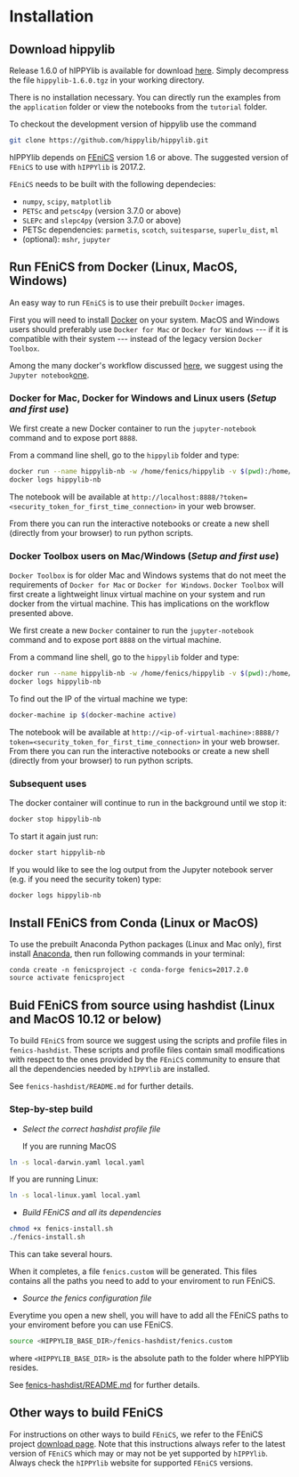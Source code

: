 # Installation

## Download hippylib

Release 1.6.0 of hIPPYlib is available for download [here](https://goo.gl/FsoZsG).
Simply decompress the file `hippylib-1.6.0.tgz` in your working directory.

There is no installation necessary.
You can directly run the examples from the `application` folder or view the notebooks from the `tutorial` folder. 

To checkout the development version of hippylib use the command

```sh
git clone https://github.com/hippylib/hippylib.git 
``` 

hIPPYlib depends on [FEniCS](http://fenicsproject.org/) version 1.6 or
above.  The suggested version of `FEniCS` to use with `hIPPYlib` is
2017.2.

`FEniCS` needs to be built with the following dependecies:

 - `numpy`, `scipy`, `matplotlib`
 - `PETSc` and `petsc4py` (version 3.7.0 or above)
 - `SLEPc` and `slepc4py` (version 3.7.0 or above)
 - PETSc dependencies: `parmetis`, `scotch`, `suitesparse`, `superlu_dist`, `ml`
 - (optional): `mshr`, `jupyter`

## Run FEniCS from Docker (Linux, MacOS, Windows)

An easy way to run `FEniCS` is to use their prebuilt `Docker` images.

First you will need to install [Docker](https://www.docker.com/) on
your system.  MacOS and Windows users should preferably use `Docker
for Mac` or `Docker for Windows` --- if it is compatible with their
system --- instead of the legacy version `Docker Toolbox`.

Among the many docker's workflow discussed [here](http://fenics.readthedocs.io/projects/containers/en/latest/quickstart.html),
we suggest using the `Jupyter notebook`[one](http://fenics.readthedocs.io/projects/containers/en/latest/jupyter.html).

### Docker for Mac, Docker for Windows and Linux users (*Setup and first use*)

We first create a new Docker container to run the `jupyter-notebook`
command and to expose port `8888`.

From a command line shell, go to the `hippylib` folder and type:
```sh
docker run --name hippylib-nb -w /home/fenics/hippylib -v $(pwd):/home/fenics/hippylib -d -p 127.0.0.1:8888:8888 quay.io/fenicsproject/stable:2016.2.0 'jupyter-notebook --ip=0.0.0.0'
docker logs hippylib-nb
```
The notebook will be available at
`http://localhost:8888/?token=<security_token_for_first_time_connection>`
in your web browser.

From there you can run the interactive notebooks
or create a new shell (directly from your browser) to run python
scripts.

### Docker Toolbox users on Mac/Windows (*Setup and first use*)

`Docker Toolbox` is for older Mac and Windows systems that do not meet
the requirements of `Docker for Mac` or `Docker for Windows`.  `Docker
Toolbox` will first create a lightweight linux virtual machine on your
system and run docker from the virtual machine.  This has implications
on the workflow presented above.

We first create a new `Docker` container to run the `jupyter-notebook` command and to expose port `8888` on the virtual machine.

From a command line shell, go to the `hippylib` folder and type:
```sh
docker run --name hippylib-nb -w /home/fenics/hippylib -v $(pwd):/home/fenics/hippylib -d -p $(docker-machine ip $(docker-machine active)):8888:8888 quay.io/fenicsproject/stable:2017.2.0.r4 'jupyter-notebook --ip=0.0.0.0'
docker logs hippylib-nb
```
To find out the IP of the virtual machine we type:
```sh
docker-machine ip $(docker-machine active)
```

The notebook will be available at `http://<ip-of-virtual-machine>:8888/?token=<security_token_for_first_time_connection>` in your web browser.
From there you can run the interactive notebooks or create a new shell (directly from your browser) to run python scripts.

### Subsequent uses
The docker container will continue to run in the background until we stop it:
```sh
docker stop hippylib-nb
```
To start it again just run:
```sh
docker start hippylib-nb
```
If you would like to see the log output from the Jupyter notebook server (e.g. if you need the security token) type:
```sh
docker logs hippylib-nb
```

## Install FEniCS from Conda (Linux or MacOS)

To use the prebuilt Anaconda Python packages (Linux and Mac only),
first install [Anaconda](https://docs.continuum.io/anaconda/install),
then run following commands in your terminal:

```    
conda create -n fenicsproject -c conda-forge fenics=2017.2.0
source activate fenicsproject
```

## Buid FEniCS from source using hashdist (Linux and MacOS 10.12 or below)

To build `FEniCS` from source we suggest using the scripts and profile
files in `fenics-hashdist`. These scripts and profile files contain
small modifications with respect to the ones provided by the `FEniCS`
community to ensure that all the dependencies needed by `hIPPYlib` are
installed.

See `fenics-hashdist/README.md` for further details.

### Step-by-step build

- *Select the correct hashdist profile file*

  If you are running MacOS
```sh
ln -s local-darwin.yaml local.yaml
```
If you are running Linux:
```sh
ln -s local-linux.yaml local.yaml
```

- *Build FEniCS and all its dependencies*
```sh
chmod +x fenics-install.sh
./fenics-install.sh
```
This can take several hours.

When it completes, a file `fenics.custom` will be generated.
This files contains all the paths you need to add to your enviroment to run FEniCS.

- *Source the fenics configuration file*

Everytime you open a new shell, you will have to add all the FEniCS
paths to your enviroment before you can use FEniCS.
```sh
source <HIPPYLIB_BASE_DIR>/fenics-hashdist/fenics.custom
```
where `<HIPPYLIB_BASE_DIR>` is the absolute path to the folder where
hIPPYlib resides.

See [fenics-hashdist/README.md](https://github.com/hippylib/hippylib/blob/v1.2.0/fenics-hashdist/README.md)
for further details.


## Other ways to build FEniCS

For instructions on other ways to build `FEniCS`,
we refer to the FEniCS project [download
page](https://fenicsproject.org/download/).  Note that this
instructions always refer to the latest version of `FEniCS` which may or
may not be yet supported by `hIPPYlib`. Always check the `hIPPYlib`
website for supported `FEniCS` versions.

